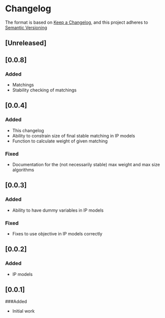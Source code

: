 # Changelog

The format is based on [Keep a Changelog](https://keepachangelog.com/en/1.0.0/),
and this project adheres to [Semantic Versioning](https://semver.org/spec/v2.0.0.html)

## [Unreleased]

## [0.0.8]

### Added

- Matchings
- Stability checking of matchings

## [0.0.4]

### Added
- This changelog
- Ability to constrain size of final stable matching in IP models
- Function to calculate weight of given matching

### Fixed
- Documentation for the (not necessarily stable) max weight and max size
  algorithms

## [0.0.3]

### Added
- Ability to have dummy variables in IP models

### Fixed
- Fixes to use objective in IP models correctly
## [0.0.2]

### Added
- IP models

## [0.0.1]

###Added
- Initial work
